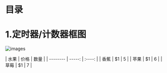 
# 目录

# 1.定时器/计数器框图
![images](https://github.com/yuchengstudio/SAME54/blob/master/Timer_Counter/pictures/timer001.jpg)

 | 水果 | 价格 | 数量 | | -------- | -----: | :----: | | 香蕉 | $1 | 5 | | 苹果 | $1 | 6 | | 草莓 | $1 | 7 |


